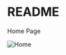 # README

Home Page

![Home](https://res.cloudinary.com/arpannln/image/upload/v1518206227/is0fi7x8xvfddcxc9sbh.png)
